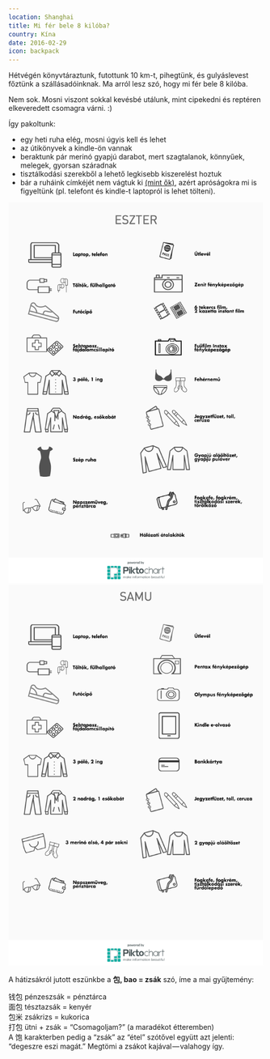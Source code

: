 ```yaml
---
location: Shanghai
title: Mi fér bele 8 kilóba?
country: Kína
date: 2016-02-29
icon: backpack
---
```


Hétvégén könyvtáraztunk, futottunk 10 km-t, pihegtünk, és gulyáslevest főztünk a szállásadóinknak. Ma arról lesz szó, hogy mi fér bele 8 kilóba.
<!--more-->
Nem sok. Mosni viszont sokkal kevésbé utálunk, mint cipekedni és reptéren elkeveredett csomagra várni. :)

Így pakoltunk:  
- egy heti ruha elég, mosni úgyis kell és lehet
- az útikönyvek a kindle-ön vannak
- beraktunk pár merinó gyapjú darabot, mert szagtalanok, könnyűek, melegek, gyorsan száradnak
- tisztálkodási szerekből a lehető legkisebb kiszerelést hoztuk
- bár a ruháink címkéjét nem vágtuk ki [(mint ők)](http://scottexpedition.com/), azért apróságokra mi is figyeltünk (pl. telefont és kindle-t laptopról is lehet tölteni).

![Eszter listája](../../img/eszter-little-bag.png)
![Samu listája](../../img/samu-little-bag.png)

A hátizsákról jutott eszünkbe a **包, bao = zsák** szó, íme a mai gyűjtemény:

钱包 pénzeszsák = pénztárca  
面包 tésztazsák = kenyér  
包米 zsákrizs = kukorica  
打包 ütni + zsák = “Csomagoljam?” (a maradékot étteremben)  
A 饱 karakterben pedig a “zsák” az “étel” szótővel együtt azt jelenti: “degeszre eszi magát.” Megtömi a zsákot kajával — valahogy így.

